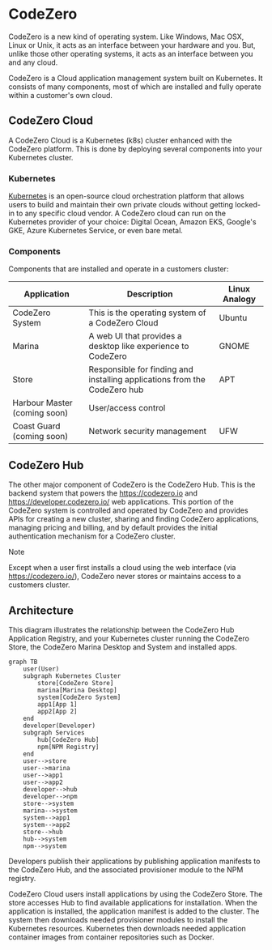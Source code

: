 # CodeZero

CodeZero is a new kind of operating system. Like Windows, Mac OSX, Linux or Unix, it acts as an interface between your hardware and you. But, unlike those other operating systems, it acts as an interface between you and any cloud.

CodeZero is a Cloud application management system built on Kubernetes. It consists of many components, most of which are installed and fully operate within a customer's own cloud.

## CodeZero Cloud

A CodeZero Cloud is a Kubernetes (k8s) cluster enhanced with the CodeZero platform. This is done by deploying several components into your Kubernetes cluster.

### Kubernetes

[Kubernetes](https://kubernetes.io/docs/concepts/overview/what-is-kubernetes/) is an open-source cloud orchestration platform that allows users to build and maintain their own private clouds without getting locked-in to any specific cloud vendor. A CodeZero cloud can run on the Kubernetes provider of your choice: Digital Ocean, Amazon EKS, Google's GKE, Azure Kubernetes Service, or even bare metal.

### Components

Components that are installed and operate in a customers cluster:

| **Application**              | **Description**                                                           | **Linux Analogy** |
| ---------------------------- | ------------------------------------------------------------------------- | ----------------- |
| CodeZero System              | This is the operating system of a CodeZero Cloud                          | Ubuntu            |
| Marina                       | A web UI that provides a desktop like experience to CodeZero              | GNOME             |
| Store                        | Responsible for finding and installing applications from the CodeZero hub | APT               |
| Harbour Master (coming soon) | User/access control                                                       |
| Coast Guard (coming soon)    | Network security management                                               | UFW               |

## CodeZero Hub

The other major component of CodeZero is the CodeZero Hub. This is the backend system that powers the https://codezero.io and https://developer.codezero.io/ web applications. This portion of the CodeZero system is controlled and operated by CodeZero and provides APIs for creating a new cluster, sharing and finding CodeZero applications, managing pricing and billing, and by default provides the initial authentication mechanism for a CodeZero cluster.

> [!NOTE]
> Except when a user first installs a cloud using the web interface (via https://codezero.io/), CodeZero never stores or maintains access to a customers cluster.

## Architecture

This diagram illustrates the relationship between the CodeZero Hub Application Registry, and your Kubernetes cluster running the CodeZero Store, the CodeZero Marina Desktop and System and installed apps.

```mermaid
graph TB
    user(User)
    subgraph Kubernetes Cluster
        store[CodeZero Store]
        marina[Marina Desktop]
        system[CodeZero System]
        app1[App 1]
        app2[App 2]
    end
    developer(Developer)
    subgraph Services
        hub[CodeZero Hub]
        npm[NPM Registry]
    end
    user-->store
    user-->marina
    user-->app1
    user-->app2
    developer-->hub
    developer-->npm
    store-->system
    marina-->system
    system-->app1
    system-->app2
    store-->hub
    hub-->system
    npm-->system
```

Developers publish their applications by publishing application manifests to the CodeZero Hub, and the associated provisioner module to the NPM registry.

CodeZero Cloud users install applications by using the CodeZero Store. The store accesses Hub to find available applications for installation. When the application is installed, the application manifest is added to the cluster. The system then downloads needed provisioner modules to install the Kubernetes resources. Kubernetes then downloads needed application container images from container repositories such as Docker.
